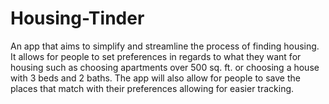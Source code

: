 # Housing-Tinder
An app that aims to simplify and streamline the process of finding housing.
It allows for people to set preferences in regards to what they want for
housing such as choosing apartments over 500 sq. ft. or choosing a house with
3 beds and 2 baths. The app will also allow for people to save the places
that match with their preferences allowing for easier tracking.
